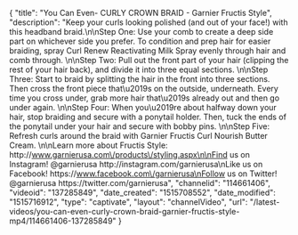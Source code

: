 {
    "title": "You Can Even- CURLY CROWN BRAID - Garnier Fructis Style",
    "description": "Keep your curls looking polished (and out of your face!) with this headband braid.\n\nStep One: Use your comb to create a deep side part on whichever side you prefer. To condition and prep hair for easier braiding, spray Curl Renew Reactivating Milk Spray evenly through hair and comb through. \n\nStep Two: Pull out the front part of your hair (clipping the rest of your hair back), and divide it into three equal sections.  \n\nStep Three: Start to braid by splitting the hair in the front into three sections. Then cross the front piece that\u2019s on the outside, underneath. Every time you cross under, grab more hair that\u2019s already out and then go under again. \n\nStep Four: When you\u2019re about halfway down your hair, stop braiding and secure with a ponytail holder. Then, tuck the ends of the ponytail under your hair and secure with bobby pins. \n\nStep Five: Refresh curls around the braid with Garnier Fructis Curl Nourish Butter Cream. \n\nLearn more about Fructis Style: http:\/\/www.garnierusa.com\/products\/styling.aspx\n\nFind us on Instagram! @garnierusa http:\/\/instagram.com\/garnierusa\nLike us on Facebook! https:\/\/www.facebook.com\/garnierusa\nFollow us on Twitter! @garnierusa https:\/\/twitter.com\/garnierusa",
    "channelid": "114661406",
    "videoid": "137285849",
    "date_created": "1515708552",
    "date_modified": "1515716912",
    "type": "captivate",
    "layout": "channelVideo",
    "url": "\/latest-videos\/you-can-even-curly-crown-braid-garnier-fructis-style-mp4\/114661406-137285849"
}